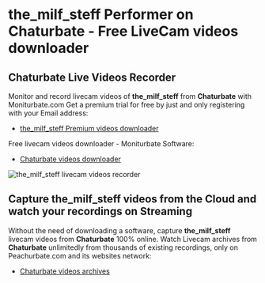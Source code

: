# the_milf_steff Performer on Chaturbate - Free LiveCam videos downloader

## Chaturbate Live Videos Recorder

Monitor and record livecam videos of **the_milf_steff** from **Chaturbate** with Moniturbate.com
Get a premium trial for free by just and only registering with your Email address:
* [the_milf_steff Premium videos downloader](https://moniturbate.com/request-demo-licence-key.html)

Free livecam videos downloader - Moniturbate Software:
* [Chaturbate videos downloader](https://moniturbate.com/moniturbate-download-software.html)

![the_milf_steff livecam videos recorder](https://peachurnet.com/templates/moniturbate-software.png)


## Capture the_milf_steff videos from the Cloud and watch your recordings on Streaming

Without the need of downloading a software, capture **the_milf_steff** livecam videos from **Chaturbate** 100% online.
Watch Livecam archives from **Chaturbate** unlimitedly from thousands of existing recordings, only on Peachurbate.com and its websites network:
* [Chaturbate videos archives](https://peachurnet.com/)